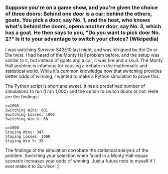 ### Suppose you're on a game show, and you're given the choice of three doors: Behind one door is a car; behind the others, goats. You pick a door, say No. 1, and the host, who knows what's behind the doors, opens another door, say No. 3, which has a goat. He then says to you, "Do you want to pick door No. 2?" Is it to your advantage to switch your choice? (Wikipedia)

I was watching *Survivor* S42E10 last night, and was intrigued by the Do or Die twist. I had heard of the Monty Hall problem before, and the setup was similar to it, but instead of goats and a car, it was fire and a skull. The Monty Hall problem is infamous for causing a debate in the mathematic and statistical world. While it's common knowledge now that switching provides better odds of winning, I wanted to make a Python simulation to prove this. 

The Python script is short and sweet. It has a predefined number of simulations to run (I ran 1,000) and the option to switch doors or not. Here are the findings:

```
n=1000
Switching Wins: 681
Switching Losses: 1000
Switching Win %: 68
```

```
n=1000
Staying Wins: 347
Staying Losses: 1000
Staying Win %: 35
```

The findings of the simulation corrobate the statistical analysis of the problem. Switching your selection when faced in a Monty Hall-esque scenario increases your odds of winning. Just a future note to myself if I ever make it to *Survivor*. :)
